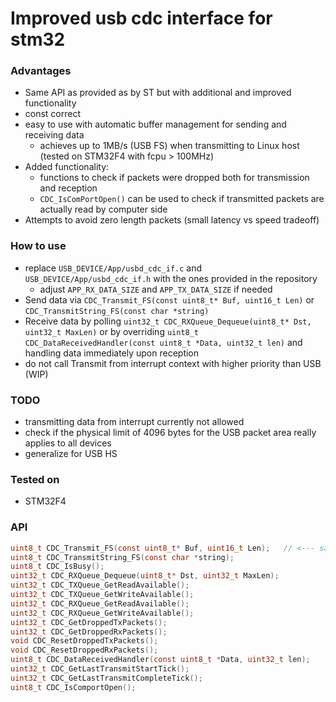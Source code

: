 # Improved usb cdc interface for stm32

### Advantages
- Same API as provided as by ST but with additional and improved functionality
- const correct
- easy to use with automatic buffer management for sending and receiving data
  - achieves up to 1MB/s (USB FS) when transmitting to Linux host (tested on STM32F4 with fcpu > 100MHz)
- Added functionality: 
  - functions to check if packets were dropped both for transmission and reception
  - `CDC_IsComPortOpen()` can be used to check if transmitted packets are actually read by computer side
- Attempts to avoid zero length packets (small latency vs speed tradeoff)

### How to use
- replace `USB_DEVICE/App/usbd_cdc_if.c` and `USB_DEVICE/App/usbd_cdc_if.h` with the ones provided in the repository
  - adjust  `APP_RX_DATA_SIZE` and `APP_TX_DATA_SIZE` if needed
- Send data via `CDC_Transmit_FS(const uint8_t* Buf, uint16_t Len)` or `CDC_TransmitString_FS(const char *string)`
- Receive data by polling `uint32_t CDC_RXQueue_Dequeue(uint8_t* Dst, uint32_t MaxLen)` or by overriding `uint8_t CDC_DataReceivedHandler(const uint8_t *Data, uint32_t len)` and handling data immediately upon reception
- do not call Transmit from interrupt context with higher priority than USB (WIP)


### TODO
- transmitting data from interrupt currently not allowed
- check if the physical limit of 4096 bytes for the USB packet area really applies to all devices
- generalize for USB HS

### Tested on
- STM32F4


### API
```c
uint8_t CDC_Transmit_FS(const uint8_t* Buf, uint16_t Len);   // <--- same as from ST, + constness
uint8_t CDC_TransmitString_FS(const char *string);
uint8_t CDC_IsBusy();
uint32_t CDC_RXQueue_Dequeue(uint8_t* Dst, uint32_t MaxLen);
uint32_t CDC_TXQueue_GetReadAvailable();
uint32_t CDC_TXQueue_GetWriteAvailable();
uint32_t CDC_RXQueue_GetReadAvailable();
uint32_t CDC_RXQueue_GetWriteAvailable();
uint32_t CDC_GetDroppedTxPackets();
uint32_t CDC_GetDroppedRxPackets();
void CDC_ResetDroppedTxPackets();
void CDC_ResetDroppedRxPackets();
uint8_t CDC_DataReceivedHandler(const uint8_t *Data, uint32_t len);
uint32_t CDC_GetLastTransmitStartTick();
uint32_t CDC_GetLastTransmitCompleteTick();
uint8_t CDC_IsComportOpen();
```
